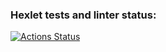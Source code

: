 ### Hexlet tests and linter status:
[![Actions Status](https://github.com/Escudo7/frontend-project-lvl1/workflows/hexlet-check/badge.svg)](https://github.com/Escudo7/frontend-project-lvl1/actions)